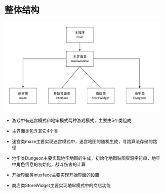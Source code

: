 # 整体结构

![](.\datum\1.jpg)

- 游戏中有迷宫模式和地牢模式两种游戏模式，主要由5个类组成

- 主界面类包含其它4个类

- 迷宫类maze主要实现迷宫模式中，迷宫地图的随机生成，寻路算法存储的路径

- 地牢类Dungeon主要实现地牢地图的生成，初始化地图贴图资源字符串，地牢中角色信息的初始化，战斗伤害的计算

- 开始界面类interface主要实现开始界面的设置

- 商店类StoreWidget主要实现地牢模式中的商店功能

  